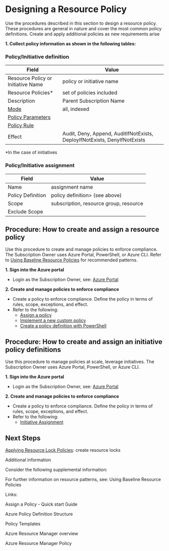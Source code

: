 # Designing a Resource Policy 

Use the procedures described in this section to design a resource policy. These procedures are general in nature and cover the most common policy definitions. Create and apply additional policies as new requirements arise
 

**1. Collect policy information as shown in the following tables:** 

   ### Policy/Initiative definition
 
   | __Field__ | __Value__ |
   |------------------------------|----------------------------|
   | Resource Policy or Initiative Name    | policy or initiative name   | 
   | Resource Policies*     | set of policies included | 
   | Description   | Parent Subscription Name  | 
   | [Mode](https://docs.microsoft.com/en-ca/azure/azure-policy/policy-definition#mode)    | all, indexed |  
   | [Policy Parameters](https://docs.microsoft.com/en-ca/azure/azure-policy/policy-definition#parameters)   |  |  
   | [Policy Rule](https://docs.microsoft.com/en-ca/azure/azure-policy/policy-definition#policy-rule)   |  |  
   | Effect |Audit, Deny, Append, AuditIfNotExists, DeployIfNotExists, DenyIfNotExists|
    
   *In the case of initiatives 


   ### Policy/Initiative assignment 
   
   | __Field__ | __Value__ |
   |------------------------------|----------------------------|
   | Name    | assignment name   | 
   | Policy Definition     | policy definition> (see above)  | 
   | Scope   | subscription, resource group, resource  | 
   | Exclude Scope    |  |  


## Procedure: How to create and assign a resource policy 

Use this procedure to create and manage policies to enforce compliance. The Subscription Owner uses Azure Portal, PowerShell, or Azure CLI. Refer to [Using Baseline Resource Policies](5.1.1-Top-10-Azure-Baseline-Security-Policies.md) for recommended patterns. 


**1. Sign into the Azure portal** 
   - Login as the Subscription Owner, see:  [Azure Portal](https://portal.azure.com)
   
**2. Create and manage policies to enforce compliance** 
   - Create a policy to enforce compliance. Define the policy in terms of rules, scope, exceptions, and effect. 
   - Refer to the following: 
      - [Assign a policy](https://docs.microsoft.com/en-us/azure/azure-policy/create-manage-policy#assign-a-policy) 
      - [Implement a new custom policy](https://docs.microsoft.com/en-us/azure/azure-policy/create-manage-policy#implement-a-new-custom-policy) 
      - [Create a policy definition with PowerShell](https://docs.microsoft.com/en-us/azure/azure-policy/create-manage-policy#create-a-policy-definition-with-powershell) 

## Procedure: How to create and assign an initiative policy definitions
 
Use this procedure to manage policies at scale, leverage initiatives. The Subscription Owner uses Azure Portal, PowerShell, or Azure CLI.  

**1. Sign into the Azure portal** 
   - Login as the Subscription Owner, see:  [Azure Portal](https://portal.azure.com)

**2. Create and manage policies to enforce compliance** 
   - Create a policy to enforce compliance. Define the policy in terms of rules, scope, exceptions, and effect. 
   - Refer to the following: 
      - [Initiative Assignment](https://docs.microsoft.com/en-ca/azure/azure-policy/azure-policy-introduction#initiative-assignment) 




## Next Steps 

[Applying Resource Lock Policies](5.2-Applying-Resource-Lock-Policies.md): create resource locks 
 
 




 


Additional information 


Consider the following supplemental information:  


 


For further information on resource patterns, see: Using Baseline Resource Policies 


 


Links: 

Assign a Policy - Quick start Guide 


Azure Policy Definition Structure 


Policy Templates 


Azure Resource Manager overview 


Azure Resource Manager Policy 
